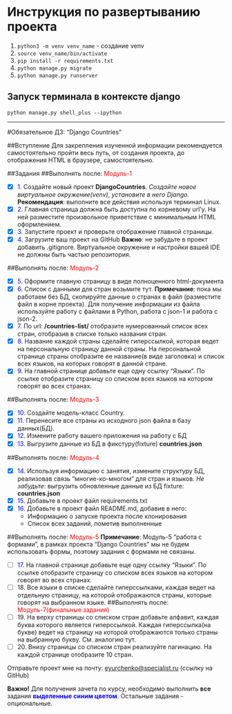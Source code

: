 # Инструкция по развертыванию проекта

1. `python3 -m venv venv_name` - создание venv
2. `source venv_name/bin/activate`
3. `pip install -r requirements.txt`
4. `python manage.py migrate`
5. `python manage.py runserver`

## Запуск терминала в контексте django

`python manage.py shell_plus --ipython`

-----------------
#Обязательное ДЗ: “Django Countries”

##Вступление
Для закрепления изученной информации рекомендуется самостоятельно пройти весь путь, от создания проекта, до отображения HTML в браузере, самостоятельно.

##Задания
##Выполнять после: <span style="color:red">Модуль-1</span>

- [x] <span style="color:blue">1.</span> Создайте новый проект **DjangoCountries**. 
<em>Создайте новое виртуальное окружение(venv), установите в него Django.</em>
**Рекомендация**: выполните все действия используя терминал Linux.
- [x] <span style="color:blue">2.</span> Главная страница должна быть доступна по корневому url’у.
На ней разместите произвольное приветствие c минимальным HTML оформлением.
- [x] <span style="color:blue">3.</span> Запустите проект и проверьте отображение главной страницы.
- [x] <span style="color:blue">4.</span> Загрузите ваш проект на GitHub
**Важно**: не забудьте в проект добавить .gitignore. Виртуальное окружение и настройки вашей IDE не должны быть частью репозитория.

##Выполнять после: <span style="color:red">Модуль-2</span>
- [x] <span style="color:blue">5.</span> Оформите главную страницу в виде полноценного html-документа
- [x] <span style="color:blue">6.</span> Список с данными для стран возьмите <a name="https://github.com/samayo/country-json/blob/master/src/country-by-languages.json">тут.</a>
**Примечание**: пока мы работаем без БД, скопируйте данные о странах в файл (разместите файл в корне проекта).
 Для получение информации из файла используйте <a name="https://pythonworld.ru/tipy-dannyx-v-python/fajly-rabota-s-fajlami.html">работу с файлами в Python</a>, <a name="https://pyneng.readthedocs.io/ru/latest/book/17_serialization/json.html">работа с json-1</a> и <a name="https://dvmn.org/encyclopedia/modules/json/">работа с json-2</a>.
- [x] <span style="color:blue">7.</span> По url: **/countries-list/** отобразите нумерованный список всех стран, отобразив в списке только названия стран.
- [x] <span style="color:blue">8.</span> Название каждой страны сделайте гиперссылкой, которая ведет на персональную страницу данной страны. 
На персональной странице страны отобразите ее название(в виде заголовка) и список всех языков, на которых говорят в данной стране.
- [x] <span style="color:blue">9.</span> На главной странице добавьте еще одну ссылку “Языки”. По ссылке отобразите страницу со списком всех языков на котором говорят во всех странах.

##Выполнять после: <span style="color:red">Модуль-3</span>
- [x] <span style="color:blue">10.</span> Создайте модель-класс Country.
- [x] <span style="color:blue">11.</span> Перенесите все страны из <a name="https://github.com/samayo/country-json/blob/master/src/country-by-languages.json">исходного json</a> файла в базу данных(БД).
- [x] <span style="color:blue">12.</span> Измените работу вашего приложения на работу с БД
- [x] <span style="color:blue">13.</span> Выгрузите данные из БД в фикстуру(fixture) **countries.json**

##Выполнять после: <span style="color:red">Модуль-4</span>
- [x] <span style="color:blue">14.</span> Используя информацию с занятия, измените структуру БД, реализовав связь “многие-ко-многом” для стран и языков.
<em>Не забудьте</em>: выгрузить обновленные данные из БД fixture: **countries.json**
- [x] <span style="color:blue">15.</span> Добавьте в проект файл requirements.txt
- [x] <span style="color:blue">16.</span> Добавьте в проект файл README.md, добавив в него:
  - Информацию о запуске проекта после клонирования
  - Список всех заданий, пометив выполненные

##Выполнять после: <span style="color:red">Модуль-5</span>
**Примечание**: Модуль-5 “работа с формами”, в рамках проекта “Django Countries” мы не будем использовать формы, поэтому задания с формами не связаны.


- [ ] <span style="color:blue">17.</span> На главной странице добавьте еще одну ссылку “Языки”. По ссылке отобразите страницу со списком всех языков на котором говорят во всех странах.
- [ ] <span>18.</span> Все языки в списке сделайте гиперссылками, каждая ведет на отдельную страницу, на которой отображаются страны, которые говорят на выбранном языке.
##Выполнять после: <span style="color:red">Модуль-7(финальные задания)
- [ ] <span>19.</span> На верху страницы со списком стран добавьте алфавит, каждая буква которого является гиперссылкой. Каждая гиперссылка(на букве) ведет на страницу на которой отображаются только страны на выбранную букву. См. аналогию <a name="https://www.worldometers.info/geography/alphabetical-list-of-countries/">тут</a>.
- [ ] <span>20.</span> Внизу страницы со списком стран реализуйте <a name="https://blog.calltouch.ru/chto-takoe-paginatsiya/">пагинацию</a>. На каждой странице отобразите 10 стран.

Отправьте проект мне на почту: <a name="eyurchenko@specialist.ru">eyurchenko@specialist.ru</a> (ссылку на GitHub)

**Важно!** Для получения зачета по курсу, необходимо выполнить **все** задания <span style="color:blue">**выделенные синим цветом**</span>. Остальные задания - опциональные.
